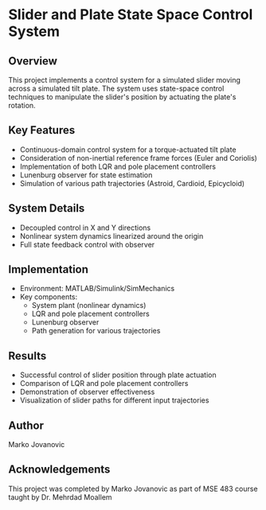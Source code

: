 # Slider and Plate State Space Control System

## Overview
This project implements a control system for a simulated slider moving across a simulated tilt plate. The system uses state-space control techniques to manipulate the slider's position by actuating the plate's rotation.

## Key Features
- Continuous-domain control system for a torque-actuated tilt plate
- Consideration of non-inertial reference frame forces (Euler and Coriolis)
- Implementation of both LQR and pole placement controllers
- Lunenburg observer for state estimation
- Simulation of various path trajectories (Astroid, Cardioid, Epicycloid)

## System Details
- Decoupled control in X and Y directions
- Nonlinear system dynamics linearized around the origin
- Full state feedback control with observer

## Implementation
- Environment: MATLAB/Simulink/SimMechanics
- Key components:
  - System plant (nonlinear dynamics)
  - LQR and pole placement controllers
  - Lunenburg observer
  - Path generation for various trajectories

## Results
- Successful control of slider position through plate actuation
- Comparison of LQR and pole placement controllers
- Demonstration of observer effectiveness
- Visualization of slider paths for different input trajectories

## Author
Marko Jovanovic

## Acknowledgements
This project was completed by Marko Jovanovic as part of MSE 483 course taught by Dr. Mehrdad Moallem

